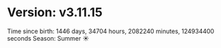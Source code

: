 # Version: v3.11.15
Time since birth: 1446 days, 34704 hours, 2082240 minutes, 124934400 seconds
Season: Summer ☀️
